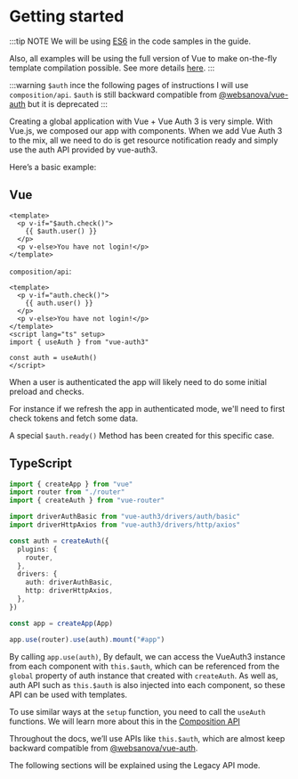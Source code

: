 # Getting started

:::tip NOTE
We will be using [ES6](https://github.com/lukehoban/es6features) in the code samples in the guide.

Also, all examples will be using the full version of Vue to make on-the-fly template compilation possible. See more details [here](https://v3.vuejs.org/guide/installation.html#runtime-compiler-vs-runtime-only).
:::

:::warning `$auth`
ince the following pages of instructions I will use `composition/api`. `$auth` is still backward compatible from [@websanova/vue-auth](https://npmjs.org/package/@websanova/vue-auth) but it is deprecated
:::

Creating a global application with Vue + Vue Auth 3 is very simple. With Vue.js, we composed our app with components. When we add Vue Auth 3 to the mix, all we need to do is get resource notification ready and simply use the auth API provided by vue-auth3.

Here’s a basic example:

## Vue

```vue
<template>
  <p v-if="$auth.check()">
    {{ $auth.user() }}
  </p>
  <p v-else>You have not login!</p>
</template>
```

`composition/api`:

```vue
<template>
  <p v-if="auth.check()">
    {{ auth.user() }}
  </p>
  <p v-else>You have not login!</p>
</template>
<script lang="ts" setup>
import { useAuth } from "vue-auth3"

const auth = useAuth()
</script>
```

When a user is authenticated the app will likely need to do some initial preload and checks.

For instance if we refresh the app in authenticated mode, we'll need to first check tokens and fetch some data.

A special `$auth.ready()` Method has been created for this specific case.

## TypeScript

```ts
import { createApp } from "vue"
import router from "./router"
import { createAuth } from "vue-router"

import driverAuthBasic from "vue-auth3/drivers/auth/basic"
import driverHttpAxios from "vue-auth3/drivers/http/axios"

const auth = createAuth({
  plugins: {
    router,
  },
  drivers: {
    auth: driverAuthBasic,
    http: driverHttpAxios,
  },
})

const app = createApp(App)

app.use(router).use(auth).mount("#app")
```

By calling `app.use(auth)`, By default, we can access the VueAuth3 instance from each component with `this.$auth`, which can be referenced from the `global` property of auth instance that created with `createAuth`. As well as, auth API such as `this.$auth` is also injected into each component, so these API can be used with templates.

To use similar ways at the `setup` function, you need to call the `useAuth` functions. We will learn more about this in the [Composition API](https://v3.vuejs.org/guide/composition-api-introduction.html)

Throughout the docs, we’ll use APIs like `this.$auth`, which are almost keep backward compatible from [@websanova/vue-auth](https://npmjs.org/package/@websanova/vue-auth).

The following sections will be explained using the Legacy API mode.

